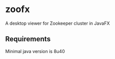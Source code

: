 # zoofx
A desktop viewer for Zookeeper cluster in JavaFX

## Requirements

Minimal java version is 8u40
